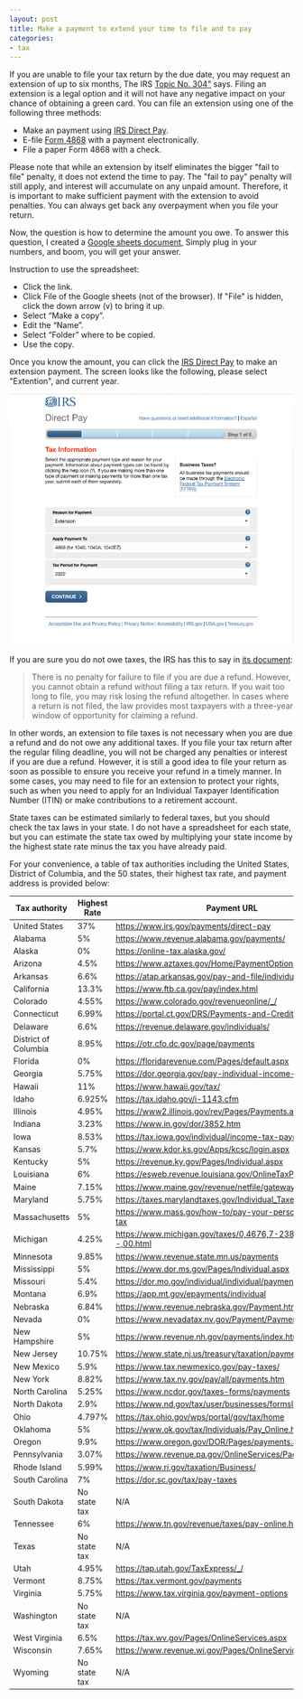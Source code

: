 ```yaml
---
layout: post
title: Make a payment to extend your time to file and to pay
categories:
- tax
---
```


If you are unable to file your tax return by the due date, you may request an extension of up to six months,
The IRS <a href="https://www.irs.gov/taxtopics/tc304" target="_blank">Topic No. 304"</a> says.
Filing an extension is a legal option and it will not have any negative impact on your chance of obtaining a green card.
You can file an extension using one of the following three methods:

- Make an payment using <a href="https://www.irs.gov/payments/direct-pay" target="_blank">IRS Direct Pay</a>.
- E-file <a href="https://www.irs.gov/pub/irs-pdf/f4868.pdf" target="_blank">Form 4868</a> with a payment electronically.
- File a paper Form 4868 with a check.

Please note that while an extension by itself eliminates the bigger
"fail to file" penalty, it does not extend the time to pay. The
"fail to pay" penalty will still apply, and interest will accumulate
on any unpaid amount. Therefore, it is important to make sufficient
payment with the extension to avoid penalties. You can always get
back any overpayment when you file your return.

Now, the question is how to determine the amount you owe. To answer this question, I created a
<a href="https://docs.google.com/spreadsheets/d/1BnjUtb6ul_p62k2YEdBXcjHWvZunSVw0Y2E3BqTKao0/edit#gid=895729579" target="_blank">Google sheets document</a>,
Simply plug in your numbers, and boom, you will get your answer.

Instruction to use the spreadsheet:

- Click the link.
- Click File of the Google sheets (not of the browser). If "File" is hidden, click the down arrow (v) to bring it up.
- Select “Make a copy”.
- Edit the “Name”.
- Select “Folder” where to be copied.
- Use the copy.

Once you know the amount, you can click the <a href="https://www.irs.gov/payments/direct-pay" target="_blank">IRS Direct Pay</a> to make an extension payment.
The screen looks like the following, please select "Extention", and current year.

<img src="/assets/images/20230325-extension.png"/>

If you are sure you do not owe taxes, the IRS has this to say in <a href="https://www.irs.gov/pub/irs-news/fs-08-12.pdf" target="_blank"> its document</a>:

> There is no penalty for failure to file if you are due a refund.
> However, you cannot obtain a refund without filing a tax return.
> If you wait too long to file, you may risk losing the refund
> altogether. In cases where a return is not filed, the law provides
> most taxpayers with a three-year window of opportunity for claiming
> a refund.

In other words, an extension to file taxes is not necessary when you are due a
refund and do not owe any additional taxes. If you file your tax
return after the regular filing deadline, you will not be charged
any penalties or interest if you are due a refund. However, it is
still a good idea to file your return as soon as possible to ensure
you receive your refund in a timely manner. In some cases, you may need to file
for an extension to protect your rights, such as when you need to apply for
an Individual Taxpayer Identification Number (ITIN) or make contributions to a retirement account.

State taxes can be estimated similarly to federal taxes, but you should check the tax laws in your state. I do not have a spreadsheet for each state, but you can estimate the state tax owed by multiplying your state income by the highest state rate minus the tax you have already paid.

For your convenience, a table of tax authorities including the United States, District of Columbia, and the 50 states, their highest tax rate, and payment address is provided below:

| Tax authority  | Highest Rate | Payment URL                                              |
| ---------------| ------------| --------------------------------------------------------|
| United States   | 37%         | https://www.irs.gov/payments/direct-pay |
| Alabama         | 5%          | https://www.revenue.alabama.gov/payments/                |
| Alaska          | 0%          | https://online-tax.alaska.gov/                           |
| Arizona         | 4.5%        | https://www.aztaxes.gov/Home/PaymentOptions              |
| Arkansas        | 6.6%        | https://atap.arkansas.gov/pay-and-file/individual/       |
| California      | 13.3%       | https://www.ftb.ca.gov/pay/index.html                    |
| Colorado        | 4.55%       | https://www.colorado.gov/revenueonline/_/                |
| Connecticut     | 6.99%       | https://portal.ct.gov/DRS/Payments-and-Credits/           |
| Delaware        | 6.6%        | https://revenue.delaware.gov/individuals/                |
| District of Columbia | 8.95% | https://otr.cfo.dc.gov/page/payments |
| Florida         | 0%          | https://floridarevenue.com/Pages/default.aspx            |
| Georgia         | 5.75%       | https://dor.georgia.gov/pay-individual-income-tax        |
| Hawaii          | 11%         | https://www.hawaii.gov/tax/                               |
| Idaho           | 6.925%      | https://tax.idaho.gov/i-1143.cfm                          |
| Illinois        | 4.95%       | https://www2.illinois.gov/rev/Pages/Payments.aspx         |
| Indiana         | 3.23%       | https://www.in.gov/dor/3852.htm                           |
| Iowa            | 8.53%       | https://tax.iowa.gov/individual/income-tax-payment-options|
| Kansas          | 5.7%        | https://www.kdor.ks.gov/Apps/kcsc/login.aspx              |
| Kentucky        | 5%          | https://revenue.ky.gov/Pages/Individual.aspx              |
| Louisiana       | 6%          | https://esweb.revenue.louisiana.gov/OnlineTaxPayments/    |
| Maine           | 7.15%       | https://www.maine.gov/revenue/netfile/gateway2.htm       |
| Maryland        | 5.75%       | https://taxes.marylandtaxes.gov/Individual_Taxes/         |
| Massachusetts   | 5%          | https://www.mass.gov/how-to/pay-your-personal-income-tax  |
| Michigan        | 4.25%       | https://www.michigan.gov/taxes/0,4676,7-238-43519---,00.html |
| Minnesota       | 9.85%       | https://www.revenue.state.mn.us/payments                  |
| Mississippi     | 5%          | https://www.dor.ms.gov/Pages/Individual.aspx              |
| Missouri        | 5.4%        | https://dor.mo.gov/individual/individual/payments.php     |
| Montana         | 6.9%        | https://app.mt.gov/epayments/individual                   |
| Nebraska        | 6.84%       | https://www.revenue.nebraska.gov/Payment.html             |
| Nevada          | 0%          | https://www.nevadatax.nv.gov/Payment/PaymentHome.aspx     |
| New Hampshire   | 5%          | https://www.revenue.nh.gov/payments/index.htm             |
| New Jersey           | 10.75%          | https://www.state.nj.us/treasury/taxation/payments/ |
| New Mexico           | 5.9%            | https://www.tax.newmexico.gov/pay-taxes/             |
| New York             | 8.82%           | https://www.tax.ny.gov/pay/all/payments.htm          |
| North Carolina       | 5.25%           | https://www.ncdor.gov/taxes-forms/payments            |
| North Dakota         | 2.9%            | https://www.nd.gov/tax/user/businesses/formslinks    |
| Ohio                 | 4.797%          | https://tax.ohio.gov/wps/portal/gov/tax/home         |
| Oklahoma             | 5%              | https://www.ok.gov/tax/Individuals/Pay_Online.html   |
| Oregon               | 9.9%            | https://www.oregon.gov/DOR/Pages/payments.aspx        |
| Pennsylvania         | 3.07%           | https://www.revenue.pa.gov/OnlineServices/Padirect/  |
| Rhode Island         | 5.99%           | https://www.ri.gov/taxation/Business/                |
| South Carolina       | 7%              | https://dor.sc.gov/tax/pay-taxes                     |
| South Dakota         | No state tax    | N/A                                                 |
| Tennessee            | 6%              | https://www.tn.gov/revenue/taxes/pay-online.html     |
| Texas                | No state tax    | N/A                                                 |
| Utah                 | 4.95%           | https://tap.utah.gov/TaxExpress/_/                   |
| Vermont              | 8.75%           | https://tax.vermont.gov/payments                     |
| Virginia             | 5.75%           | https://www.tax.virginia.gov/payment-options         |
| Washington           | No state tax    | N/A                                                 |
| West Virginia        | 6.5%            | https://tax.wv.gov/Pages/OnlineServices.aspx          |
| Wisconsin            | 7.65%           | https://www.revenue.wi.gov/Pages/OnlineServices/home.aspx |
| Wyoming              | No state tax    | N/A                                                 |
